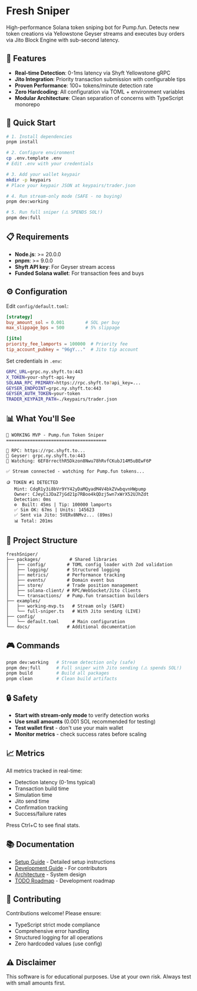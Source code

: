 # Fresh Sniper

High-performance Solana token sniping bot for Pump.fun. Detects new token creations via Yellowstone Geyser streams and executes buy orders via Jito Block Engine with sub-second latency.

## 🎯 Features

- **Real-time Detection**: 0-1ms latency via Shyft Yellowstone gRPC
- **Jito Integration**: Priority transaction submission with configurable tips
- **Proven Performance**: 100+ tokens/minute detection rate
- **Zero Hardcoding**: All configuration via TOML + environment variables
- **Modular Architecture**: Clean separation of concerns with TypeScript monorepo

## 🚀 Quick Start

```bash
# 1. Install dependencies
pnpm install

# 2. Configure environment
cp .env.template .env
# Edit .env with your credentials

# 3. Add your wallet keypair
mkdir -p keypairs
# Place your keypair JSON at keypairs/trader.json

# 4. Run stream-only mode (SAFE - no buying)
pnpm dev:working

# 5. Run full sniper (⚠️ SPENDS SOL!)
pnpm dev:full
```

## 📋 Requirements

- **Node.js**: >= 20.0.0
- **pnpm**: >= 9.0.0
- **Shyft API key**: For Geyser stream access
- **Funded Solana wallet**: For transaction fees and buys

## ⚙️ Configuration

Edit `config/default.toml`:

```toml
[strategy]
buy_amount_sol = 0.001        # SOL per buy
max_slippage_bps = 500        # 5% slippage

[jito]
priority_fee_lamports = 100000  # Priority fee
tip_account_pubkey = "96gY..."  # Jito tip account
```

Set credentials in `.env`:

```bash
GRPC_URL=grpc.ny.shyft.to:443
X_TOKEN=your-shyft-api-key
SOLANA_RPC_PRIMARY=https://rpc.shyft.to?api_key=...
GEYSER_ENDPOINT=grpc.ny.shyft.to:443
GEYSER_AUTH_TOKEN=your-token
TRADER_KEYPAIR_PATH=./keypairs/trader.json
```

## 📊 What You'll See

```
🚀 WORKING MVP - Pump.fun Token Sniper
======================================

🔗 RPC: https://rpc.shyft.to...
📡 Geyser: grpc.ny.shyft.to:443
🎯 Watching: 6EF8rrecthR5Dkzon8Nwu78hRvfCKubJ14M5uBEwF6P

✅ Stream connected - watching for Pump.fun tokens...

🪙 TOKEN #1 DETECTED
   Mint: CdqR1y3i8bVr9YY42yDaMQyadM4V4bkZVwbqvnHWpump
   Owner: CJeyCiJDaZ7jGd21p7RBoo4kQDzj5wn7xWrX52UJhZdt
   Detection: 0ms
   ⚙️  Built: 45ms | Tip: 100000 lamports
   ✅ Sim OK: 67ms | Units: 145623
   ✅ Sent via Jito: 5VERv8NMvz... (89ms)
   📊 Total: 201ms
```

## 📁 Project Structure

```
freshSniper/
├── packages/           # Shared libraries
│   ├── config/        # TOML config loader with Zod validation
│   ├── logging/       # Structured logging
│   ├── metrics/       # Performance tracking
│   ├── events/        # Domain event bus
│   ├── store/         # Trade position management
│   ├── solana-client/ # RPC/WebSocket/Jito clients
│   └── transactions/  # Pump.fun transaction builders
├── examples/
│   ├── working-mvp.ts   # Stream only (SAFE)
│   └── full-sniper.ts   # With Jito sending (LIVE)
├── config/
│   └── default.toml     # Main configuration
└── docs/              # Additional documentation
```

## 🎮 Commands

```bash
pnpm dev:working   # Stream detection only (safe)
pnpm dev:full      # Full sniper with Jito sending (⚠️ spends SOL!)
pnpm build         # Build all packages
pnpm clean         # Clean build artifacts
```

## 🔒 Safety

- **Start with stream-only mode** to verify detection works
- **Use small amounts** (0.001 SOL recommended for testing)
- **Test wallet first** - don't use your main wallet
- **Monitor metrics** - check success rates before scaling

## 📈 Metrics

All metrics tracked in real-time:

- Detection latency (0-1ms typical)
- Transaction build time
- Simulation time
- Jito send time
- Confirmation tracking
- Success/failure rates

Press Ctrl+C to see final stats.

## 📚 Documentation

- [Setup Guide](docs/SETUP.md) - Detailed setup instructions
- [Development Guide](docs/DEVELOPMENT.md) - For contributors
- [Architecture](docs/architecture.md) - System design
- [TODO Roadmap](docs/todo.md) - Development roadmap

## 🤝 Contributing

Contributions welcome! Please ensure:
- TypeScript strict mode compliance
- Comprehensive error handling
- Structured logging for all operations
- Zero hardcoded values (use config)

## ⚠️ Disclaimer

This software is for educational purposes. Use at your own risk. Always test with small amounts first.
